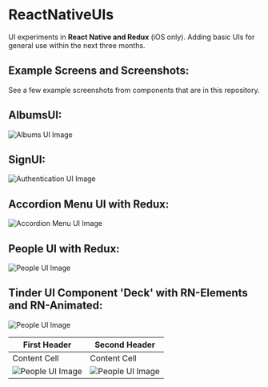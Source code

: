 # ReactNativeUIs

UI experiments in **React Native and Redux** (iOS only). Adding basic UIs for general use within the next three months.




Example Screens and Screenshots:
-------------
See a few example screenshots from components that are in this repository.


AlbumsUI:
-------------
![Albums UI Image](https://media.giphy.com/media/xT1Ra0a1oiI7QirYY0/giphy.gif)


SignUI:
-------------
![Authentication UI Image](https://i.imgur.com/6iNcUf3l.png)


Accordion Menu UI with Redux:
-------------
![Accordion Menu UI Image](https://i.imgur.com/JMonw6ul.png)


People UI with Redux:
-------------
![People UI Image](https://i.imgur.com/rJl2ZK8.gif)


Tinder UI Component 'Deck' with RN-Elements and RN-Animated:
-------------
![People UI Image](https://i.imgur.com/ERWORE8.gif)



| First Header  | Second Header |
| ------------- | ------------- |
| Content Cell  | Content Cell  |
| ![People UI Image](https://i.imgur.com/rJl2ZK8.gif)  | ![People UI Image](https://i.imgur.com/rJl2ZK8.gif)  |
